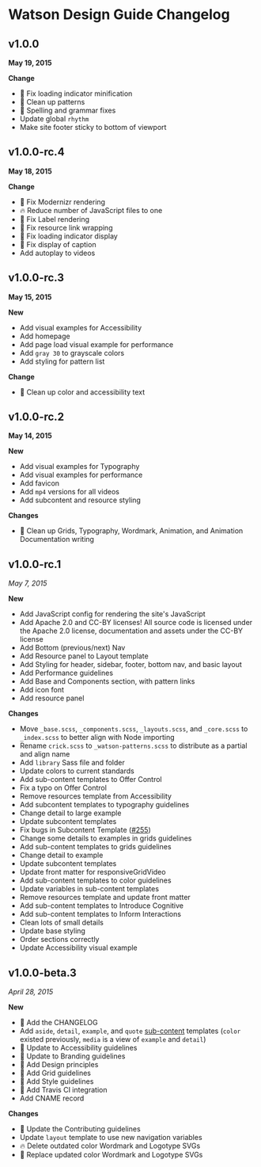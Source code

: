 # Watson Design Guide Changelog

## v1.0.0
**May 19, 2015**

**Change**

* :bug: Fix loading indicator minification
* :art: Clean up patterns
* :art: Spelling and grammar fixes
* Update global `rhythm`
* Make site footer sticky to bottom of viewport

## v1.0.0-rc.4
**May 18, 2015**

**Change**

* :bug: Fix Modernizr rendering
* :fire: Reduce number of JavaScript files to one
* :bug: Fix Label rendering
* :bug: Fix resource link wrapping
* :bug: Fix loading indicator display
* :art: Fix display of caption
* Add autoplay to videos

## v1.0.0-rc.3
**May 15, 2015**

**New**

* Add visual examples for Accessibility
* Add homepage
* Add page load visual example for performance
* Add `gray 30` to grayscale colors
* Add styling for pattern list

**Change**

* :art: Clean up color and accessibility text

## v1.0.0-rc.2
**May 14, 2015**

**New**

* Add visual examples for Typography
* Add visual examples for performance
* Add favicon
* Add `mp4` versions for all videos
* Add subcontent and resource styling

**Changes**

* :art: Clean up Grids, Typography, Wordmark, Animation, and Animation Documentation writing

## v1.0.0-rc.1
*May 7, 2015*

**New**

* Add JavaScript config for rendering the site's JavaScript
* Add Apache 2.0 and CC-BY licenses! All source code is licensed under the Apache 2.0 license, documentation and assets under the CC-BY license
* Add Bottom (previous/next) Nav
* Add Resource panel to Layout template
* Add Styling for header, sidebar, footer, bottom nav, and basic layout
* Add Performance guidelines
* Add Base and Components section, with pattern links
* Add icon font
* Add resource panel

**Changes**

* Move `_base.scss`, `_components.scss`, `_layouts.scss`, and `_core.scss` to `_index.scss` to better align with Node importing
* Rename `crick.scss` to `_watson-patterns.scss` to distribute as a partial and align name
* Add `library` Sass file and folder
* Update colors to current standards
* Add sub-content templates to Offer Control
* Fix a typo on Offer Control
* Remove resources template from Accessibility
* Add subcontent templates to typography guidelines
* Change detail to large example
* Update subcontent templates
* Fix bugs in Subcontent Template ([#255](https://github.com/IBM-Watson/design-library/issues/255))
* Change some details to examples in grids guidelines
* Add sub-content templates to grids guidelines
* Change detail to example
* Update subcontent templates
* Update front matter for responsiveGridVideo
* Add sub-content templates to color guidelines
* Update variables in sub-content templates
* Remove resources template and update front matter
* Add sub-content templates to Introduce Cognitive
* Add sub-content templates to Inform Interactions
* Clean lots of small details
* Update base styling
* Order sections correctly
* Update Accessibility visual example

## v1.0.0-beta.3
*April 28, 2015*

**New**

* :memo: Add the CHANGELOG
* Add `aside`, `detail`, `example`, and `quote` [sub-content](https://github.com/IBM-Watson/design-library/wiki/Content-Models#secondary-content-types) templates (`color` existed previously, `media` is a view of `example` and `detail`)
* :memo: Update to Accessibility guidelines
* :memo: Update to Branding guidelines
* :memo: Add Design principles
* :memo: Add Grid guidelines
* :memo: Add Style guidelines
* :green_heart: Add Travis CI integration
* Add CNAME record

**Changes**

* :memo: Update the Contributing guidelines
* Update `layout` template to use new navigation variables
* :fire: Delete outdated color Wordmark and Logotype SVGs
* :art: Replace updated color Wordmark and Logotype SVGs
